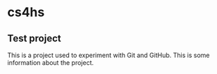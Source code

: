 # cs4hs
## Test project

This is a project used to experiment with Git and GitHub.
This is some information about the project.
